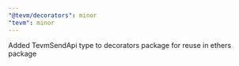 ```yaml
---
"@tevm/decorators": minor
"tevm": minor
---
```


Added TevmSendApi type to decorators package for reuse in ethers package
